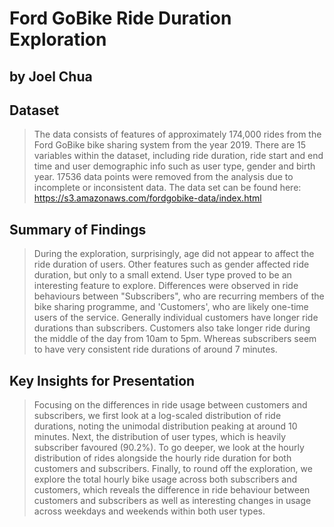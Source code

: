 # Ford GoBike Ride Duration Exploration
## by Joel Chua


## Dataset

> The data consists of features of approximately 174,000 rides from the Ford GoBike bike sharing system from the year 2019. There are 15 variables within the dataset, including ride duration, ride start and end time and user demographic info such as user type, gender and birth year. 17536 data points were removed from the analysis due to incomplete or inconsistent data. The data set can be found here: https://s3.amazonaws.com/fordgobike-data/index.html


## Summary of Findings

> During the exploration, surprisingly, age did not appear to affect the ride duration of users. Other features such as gender affected ride duration, but only to a small extend. User type proved to be an interesting feature to explore. Differences were observed in ride behaviours between "Subscribers", who are recurring members of the bike sharing programme, and 'Customers', who are likely one-time users of the service. Generally individual customers have longer ride durations than subscribers. Customers also take longer ride during the middle of the day from 10am to 5pm. Whereas subscribers seem to have very consistent ride durations of around 7 minutes.


## Key Insights for Presentation

> Focusing on the differences in ride usage between customers and subscribers, we first look at a log-scaled distribution of ride durations, noting the unimodal distribution peaking at around 10 minutes. Next, the distribution of user types, which is heavily subscriber favoured (90.2%). To go deeper, we look at the hourly distribution of rides alongside the hourly ride duration for both customers and subscribers. Finally, to round off the exploration, we explore the total hourly bike usage across both subscribers and customers, which reveals the difference in ride behaviour between customers and subscribers as well as interesting changes in usage across weekdays and weekends within both user types. 
